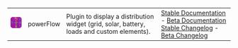 | | | | |
|--- | --- | --- | ---|
|<img src="../images/powerFlow_icon.png" width="100" />|powerFlow|Plugin to display a distribution widget (grid, solar, battery, loads and custom elements). |[Stable Documentation](powerFlow/index.md) - [Beta Documentation](powerFlow/beta/index.md)<br/>[Stable Changelog](powerFlow/changelog.md) - [Beta Changelog](powerFlow/beta/changelog.md)|